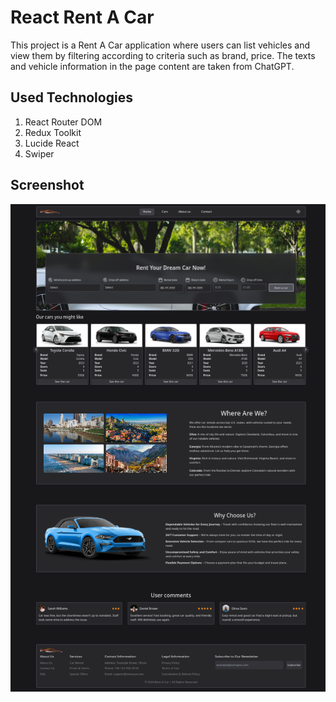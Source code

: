 # React Rent A Car

This project is a Rent A Car application where users can list vehicles and view them by filtering according to criteria such as brand, price. The texts and vehicle information in the page content are taken from ChatGPT.

## Used Technologies
1. React Router DOM
2. Redux Toolkit
3. Lucide React
4. Swiper      

## Screenshot
![screenshot](public/img/screenshot.png)